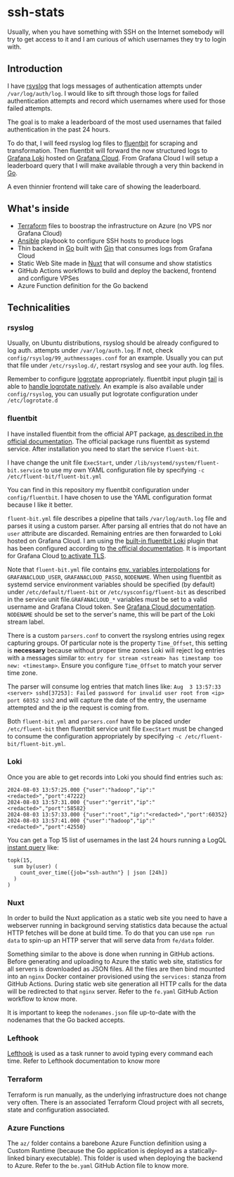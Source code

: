 # ssh-stats

Usually, when you have something with SSH on the Internet somebody will try to get access to it and I am curious of which usernames they try to login with.

## Introduction

I have [rsyslog](https://www.rsyslog.com/) that logs messages of authentication attempts under `/var/log/auth/log`. I would like to sift through those logs for failed authentication attempts and record which usernames where used for those failed attempts.

The goal is to make a leaderboard of the most used usernames that failed authentication in the past 24 hours.

To do that, I will feed rsyslog log files to [fluentbit](https://fluentbit.io/) for scraping and transformation. Then fluentbit will forward the now structured logs to [Grafana Loki](https://grafana.com/docs/loki/latest/get-started/labels/) hosted on [Grafana Cloud](https://grafana.com/products/cloud/). From Grafana Cloud I will setup a leaderboard query that I will make available through a very thin backend in [Go](https://github.com/gin-gonic/gin).

A even thinnier frontend will take care of showing the leaderboard.

## What's inside

- [Terraform](https://www.terraform.io/) files to boostrap the infrastructure on Azure (no VPS nor Grafana Cloud)
- [Ansible](https://www.ansible.com/) playbook to configure SSH hosts to produce logs
- Thin backend in [Go](https://go.dev/) built with [Gin](https://gin-gonic.com/) that consumes logs from Grafana Cloud
- Static Web Site made in [Nuxt](https://nuxt.com/) that will consume and show statistics
- GitHub Actions workflows to build and deploy the backend, frontend and configure VPSes
- Azure Function definition for the Go backend

## Technicalities

### rsyslog

Usually, on Ubuntu distributions, rsyslog should be already configured to log auth. attempts under `/var/log/auth.log`. If not, check `config/rsyslog/99_authmessages.conf` for an example. Usually you can put that file under `/etc/rsyslog.d/`, restart rsyslog and see your auth. log files.

Remember to configure [logrotate](https://linux.die.net/man/8/logrotate) appropriately. fluentbit input plugin [tail](https://docs.fluentbit.io/manual/pipeline/inputs/tail) is able to [handle logrotate natively](https://docs.fluentbit.io/manual/pipeline/inputs/tail#file-rotation). An example is also available under `config/rsyslog`, you can usually put logrotate configuration under `/etc/logrotate.d`

### fluentbit

I have installed fluentbit from the official APT package, [as described in the official documentation](https://docs.fluentbit.io/manual/installation/linux/ubuntu). The official package runs fluentbit as systemd service. After installation you need to start the service `fluent-bit`.

I have change the unit file `ExecStart`, under `/lib/systemd/system/fluent-bit.service` to use my own YAML configuration file by specifying `-c /etc/fluent-bit/fluent-bit.yml`

You can find in this repository my fluentbit configuration under `config/fluentbit`. I have chosen to use the YAML configuration format because I like it better.

`fluent-bit.yml` file describes a pipeline that tails `/var/log/auth.log` file and parses it using a custom parser. After parsing all entries that do not have an `user` attribute are discarded. Remaining entries are then forwarded to Loki hosted on Grafana Cloud. I am using the [built-in fluentbit Loki](https://docs.fluentbit.io/manual/pipeline/outputs/loki) plugin that has been configured according to [the official documentation](https://docs.fluentbit.io/manual/pipeline/outputs/loki#fluent-bit--grafana-cloud). It is important for Grafana Cloud [to activate TLS](https://docs.fluentbit.io/manual/administration/transport-security#example-enable-tls-on-http-output).

Note that `fluent-bit.yml` file contains [env. variables interpolations](https://docs.fluentbit.io/manual/administration/configuring-fluent-bit/classic-mode/variables) for `GRAFANACLOUD_USER`, `GRAFANACLOUD_PASSD`, `NODENAME`. When using fluentbit as systemd service environment variables should be specified (by default) under `/etc/default/fluent-bit` or `/etc/sysconfig/fluent-bit` as described in the service unit file.`GRAFANACLOUD_*` variables must be set to a valid username and Grafana Cloud token. See [Grafana Cloud documentation](https://grafana.com/docs/grafana-cloud/account-management/authentication-and-permissions/access-policies/authorize-services/). `NODENAME` should be set to the server's name, this will be part of the Loki stream label.

There is a custom `parsers.conf` to convert the rsyslong entries using regex capturing groups. Of particular note is the property `Time_Offset`, this setting is **necessary** because without proper time zones Loki will reject log entries with a messages similar to: `entry for stream <stream> has timestamp too new: <timestamp>`. Ensure you configure `Time_Offset` to match your server time zone.

The parser will consume log entries that match lines like: `Aug  3 13:57:33 <server> sshd[37253]: Failed password for invalid user root from <ip> port 60352 ssh2` and will capture the date of the entry, the username attempted and the ip the request is coming from.

Both `fluent-bit.yml` and `parsers.conf` have to be placed under `/etc/fluent-bit` then fluentbit service unit file `ExecStart` must be changed to consume the configuration appropriately by specifying `-c /etc/fluent-bit/fluent-bit.yml`.

### Loki

Once you are able to get records into Loki you should find entries such as:

```
2024-08-03 13:57:25.000	{"user":"hadoop","ip":"<redacted>","port":47222}
2024-08-03 13:57:31.000	{"user":"gerrit","ip":"<redacted>","port":58582}
2024-08-03 13:57:33.000	{"user":"root","ip":"<redacted>","port":60352}
2024-08-03 13:57:41.000	{"user":"hadoop","ip":"<redacted>","port":42550}
```

You can get a Top 15 list of usernames in the last 24 hours running a LogQL [instant query](https://grafana.com/docs/loki/latest/reference/loki-http-api/#query-logs-at-a-single-point-in-time) like:

```
topk(15,
  sum by(user) (
    count_over_time({job="ssh-authn"} | json [24h])
  )
)
```

### Nuxt

In order to build the Nuxt application as a static web site you need to have a webserver running in background serving statistics data because the actual HTTP fetches will be done at build time. To do that you can use `npm run data` to spin-up an HTTP server that will serve data from `fe/data` folder.

Something similar to the above is done when running in GitHub actions. Before generating and uploading to Azure the static web site, statistics for all servers is downloaded as JSON files. All the files are then bind mounted into an `nginx` Docker container provisioned using the `services:` stanza from GitHub Actions. During static web site generation all HTTP calls for the data will be redirected to that `nginx` server. Refer to the `fe.yaml` GitHub Action workflow to know more.

It is important to keep the `nodenames.json` file up-to-date with the nodenames that the Go backed accepts.

### Lefthook

[Lefthook](https://github.com/evilmartians/lefthook) is used as a task runner to avoid typing every command each time. Refer to Lefthook documentation to know more

### Terraform

Terraform is run manually, as the underlying infrastructure does not change very often. There is an associated Terraform Cloud project with all secrets, state and configuration associated.

### Azure Functions

The `az/` folder contains a barebone Azure Function definition using a Custom Runtime (because the Go application is deployed as a statically-linked binary executable). This folder is used when deploying the backend to Azure. Refer to the `be.yaml` GitHub Action file to know more.
